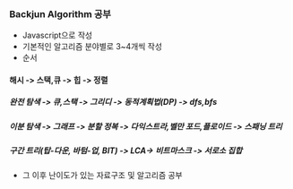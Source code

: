 ### Backjun Algorithm 공부

+ Javascript으로 작성 
+ 기본적인 알고리즘 분야별로 3~4개씩 작성
+ 순서
#### 해시 -> 스택,큐 -> 힙 -> 정렬
##### 완전 탐색 -> 큐,스택 -> 그리디 -> 동적계획법(DP) -> dfs,bfs 
##### 이분 탐색 -> 그래프 -> 분할 정복 -> 다익스트라,벨만 포드,플로이드 -> 스패닝 트리
##### 구간 트리(탑-다운, 바텀-업, BIT) -> LCA-> 비트마스크 -> 서로소 집합
+ 그 이후 난이도가 있는 자료구조 및 알고리즘 공부
